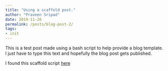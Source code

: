 ```yaml
---
title: "Using a scaffold post."
author: "Praveen Sripad"
date: 2019-11-26
permalink: /posts/blog-post-2/
tags:
- init
---
```


This is a test post made using a bash script to help provide a blog template. I just have to type this text and hopefully the blog post gets published.

I found this scaffold script [here](https://www.marcusoft.net/2014/12/my-post-scaffolder-for-jekyll.html)
